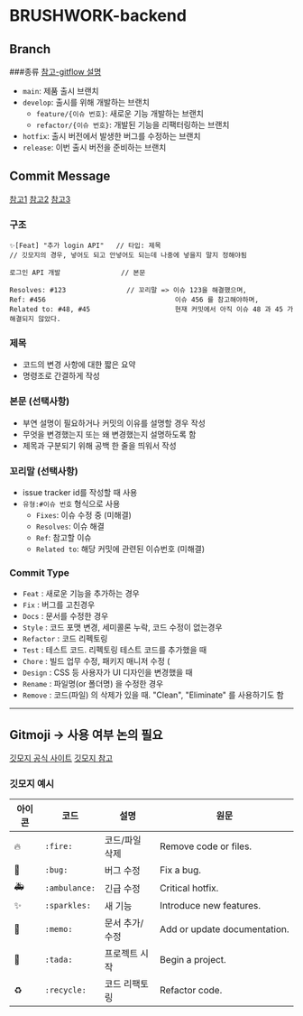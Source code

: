 # BRUSHWORK-backend

## Branch
###종류
[참고-gitflow 설명](https://techblog.woowahan.com/2553/)

- `main`: 제품 출시 브랜치
- `develop`: 출시를 위해 개발하는 브랜치
  - `feature/{이슈 번호}`: 새로운 기능 개발하는 브랜치
  - `refactor/{이슈 번호}`: 개발된 기능을 리팩터링하는 브랜치
- `hotfix`: 출시 버전에서 발생한 버그를 수정하는 브랜치
- `release`: 이번 출시 버전을 준비하는 브랜치

## Commit Message
[참고1](https://velog.io/@msung99/Git-Commit-Message-Convension)
[참고2](https://doublesprogramming.tistory.com/256)
[참고3](https://overcome-the-limits.tistory.com/6#%EB%8C%80%EC%B6%A9-%EC%8D%BC%EB%8D%98-git-commit-message)
### 구조
```
✨[Feat] "추가 login API"   // 타입: 제목
// 깃모지의 경우, 넣어도 되고 안넣어도 되는데 나중에 넣을지 말지 정해야됨

로그인 API 개발               // 본문

Resolves: #123               // 꼬리말 => 이슈 123을 해결했으며,
Ref: #456                                이슈 456 를 참고해야하며,
Related to: #48, #45                     현재 커밋에서 아직 이슈 48 과 45 가 해결되지 않았다.
```
### 제목
- 코드의 변경 사항에 대한 짧은 요약
- 명령조로 간결하게 작성

### 본문 (선택사항)
- 부연 설명이 필요하거나 커밋의 이유를 설명할 경우 작성
- 무엇을 변경했는지 또는 왜 변경했는지 설명하도록 함
- 제목과 구분되기 위해 공백 한 줄을 띄워서 작성
  
### 꼬리말 (선택사항)
- issue tracker id를 작성할 때 사용
- `유형:#이슈 번호` 형식으로 사용
  - `Fixes`: 이슈 수정 중 (미해결)
  - `Resolves`: 이슈 해결
  - `Ref`: 참고할 이슈
  - `Related to`: 해당 커밋에 관련된 이슈번호 (미해결)
    
### Commit Type
- `Feat` : 새로운 기능을 추가하는 경우
- `Fix` : 버그를 고친경우
- `Docs` : 문서를 수정한 경우
- `Style` : 코드 포맷 변경, 세미콜론 누락, 코드 수정이 없는경우
- `Refactor` : 코드 리펙토링
- `Test` : 테스트 코드. 리펙토링 테스트 코드를 추가했을 때
- `Chore` : 빌드 업무 수정, 패키지 매니저 수정 (
- `Design` : CSS 등 사용자가 UI 디자인을 변경했을 때
- `Rename` : 파일명(or 폴더명) 을 수정한 경우
- `Remove` : 코드(파일) 의 삭제가 있을 때. "Clean", "Eliminate" 를 사용하기도 함

- - -
## Gitmoji -> 사용 여부 논의 필요
[깃모지 공식 사이트](https://gitmoji.dev/)
[깃모지 참고](https://inpa.tistory.com/entry/GIT-%E2%9A%A1%EF%B8%8F-Gitmoji-%EC%82%AC%EC%9A%A9%EB%B2%95-Gitmoji-cli)

### 깃모지 예시
아이콘|코드|설명|원문
---|---|---|---
🔥|`:fire:`|코드/파일 삭제|Remove code or files.
🐛|`:bug:`|버그 수정|Fix a bug.
🚑|`:ambulance:`|긴급 수정|Critical hotfix.
✨|`:sparkles:`|새 기능|Introduce new features.
📝|`:memo:`|문서 추가/수정|Add or update documentation.
🎉|`:tada:`|프로젝트 시작|Begin a project.
♻️|`:recycle:`|코드 리팩토링|Refactor code.
